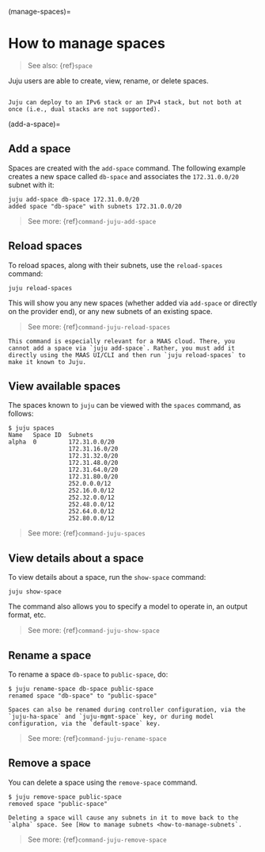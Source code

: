 (manage-spaces)=
# How to manage spaces
> See also: {ref}`space`

Juju users are able to create, view, rename, or delete spaces.

```{caution}

Juju can deploy to an IPv6 stack or an IPv4 stack, but not both at once (i.e., dual stacks are not supported).

```

(add-a-space)=
## Add a space

Spaces are created with the `add-space` command. The following example creates a new space called `db-space` and associates the `172.31.0.0/20` subnet with it:

``` text
juju add-space db-space 172.31.0.0/20
added space "db-space" with subnets 172.31.0.0/20
```

> See more: {ref}`command-juju-add-space`


## Reload spaces

To reload spaces, along with their subnets, use the `reload-spaces` command:

```text
juju reload-spaces
```

This will show you any new spaces (whether added via `add-space` or directly on the provider end), or any new subnets of an existing space.

> See more: {ref}`command-juju-reload-spaces`

```{important}
This command is especially relevant for a MAAS cloud. There, you cannot add a space via `juju add-space`. Rather, you must add it directly using the MAAS UI/CLI and then run `juju reload-spaces` to make it known to Juju.
```

## View  available spaces

The spaces known to `juju` can be viewed with the `spaces` command, as follows:

```text
$ juju spaces
Name   Space ID  Subnets
alpha  0         172.31.0.0/20
                 172.31.16.0/20
                 172.31.32.0/20
                 172.31.48.0/20
                 172.31.64.0/20
                 172.31.80.0/20
                 252.0.0.0/12
                 252.16.0.0/12
                 252.32.0.0/12
                 252.48.0.0/12
                 252.64.0.0/12
                 252.80.0.0/12
```

> See more: {ref}`command-juju-spaces`


## View details about a space

To view details about a space, run the `show-space` command:

```text
juju show-space
```

The command also allows you to specify a model to operate in, an output format, etc.

> See more: {ref}`command-juju-show-space`

## Rename a space

To rename a space `db-space` to `public-space`, do:

```text
$ juju rename-space db-space public-space
renamed space "db-space" to "public-space"
```

```{important}
Spaces can also be renamed during controller configuration, via the `juju-ha-space` and `juju-mgmt-space` key, or during model configuration, via the `default-space` key.
```

> See more: {ref}`command-juju-rename-space`


## Remove a space

You can delete a space using the `remove-space` command.

```text
$ juju remove-space public-space
removed space "public-space"
```

```{important}
Deleting a space will cause any subnets in it to move back to the `alpha` space. See [How to manage subnets <how-to-manage-subnets`.
```

> See more: {ref}`command-juju-remove-space`

